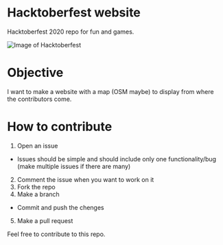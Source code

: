 # Hacktoberfest website
Hacktoberfest 2020 repo for fun and games.

![Image of Hacktoberfest](https://repository-images.githubusercontent.com/200877850/a3998700-e181-11ea-86c2-0bff8811ded4)

# Objective
I want to make a website with a map (OSM maybe) to display from where the contributors come. 

# How to contribute
1) Open an issue 
  - Issues should be simple and should include only one functionality/bug (make multiple issues if there are many)
2) Comment the issue when you want to work on it
3) Fork the repo
4) Make a branch 
  - Commit and push the chenges
5) Make a pull request

Feel free to contribute to this repo. 
